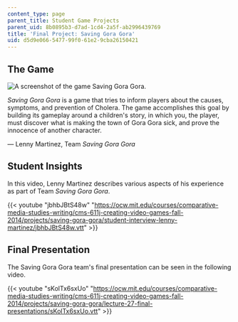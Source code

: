 ```yaml
---
content_type: page
parent_title: Student Game Projects
parent_uid: 8b0895b3-d7ad-1cd4-2a5f-ab2996439769
title: 'Final Project: Saving Gora Gora'
uid: d5d9e066-5477-99f0-61e2-9cba26150421
---
```


The Game
--------

![A screenshot of the game Saving Gora Gora.](BASEURL_PLACEHOLDER/resources/savinggoragora)

_Saving Gora Gora_ is a game that tries to inform players about the causes, symptoms, and prevention of Cholera. The game accomplishes this goal by building its gameplay around a children's story, in which you, the player, must discover what is making the town of Gora Gora sick, and prove the innocence of another character.

— Lenny Martinez, Team _Saving Gora Gora_

Student Insights
----------------

In this video, Lenny Martinez describes various aspects of his experience as part of Team _Saving Gora Gora_.

{{< youtube "jbhbJBtS48w" "https://ocw.mit.edu/courses/comparative-media-studies-writing/cms-611j-creating-video-games-fall-2014/projects/saving-gora-gora/student-interview-lenny-martinez/jbhbJBtS48w.vtt" >}}

Final Presentation
------------------

The Saving Gora Gora team's final presentation can be seen in the following video.

{{< youtube "sKolTx6sxUo" "https://ocw.mit.edu/courses/comparative-media-studies-writing/cms-611j-creating-video-games-fall-2014/projects/saving-gora-gora/lecture-27-final-presentations/sKolTx6sxUo.vtt" >}}